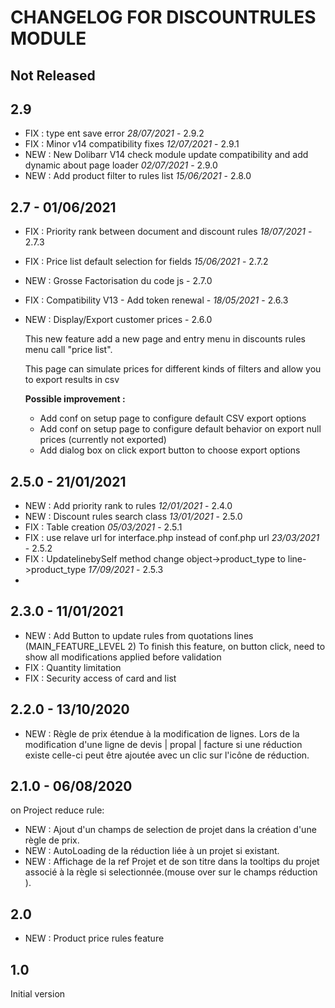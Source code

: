 # CHANGELOG FOR DISCOUNTRULES MODULE

## Not Released

## 2.9

- FIX : type ent save error *28/07/2021* - 2.9.2
- FIX : Minor v14 compatibility fixes *12/07/2021* - 2.9.1
- NEW : New Dolibarr V14 check module update compatibility and add dynamic about page loader  *02/07/2021* - 2.9.0
- NEW : Add product filter to rules list *15/06/2021* - 2.8.0

## 2.7 - 01/06/2021

- FIX : Priority rank between document and discount rules  *18/07/2021* - 2.7.3
- FIX : Price list default selection for fields *15/06/2021* - 2.7.2
- NEW : Grosse Factorisation du code js - 2.7.0
- FIX : Compatibility V13 - Add token renewal - *18/05/2021* - 2.6.3
- NEW : Display/Export customer prices  - 2.6.0

  This new feature add a new page and entry menu in discounts rules menu call "price list".
  
  This page can simulate prices for different kinds of filters and allow you to export results in csv
  
    **Possible improvement :**
  
    - Add conf on setup page to configure default CSV export options
    - Add conf on setup page to configure default behavior on export null prices (currently not exported)
    - Add dialog box on click export button to choose export options

## 2.5.0 - 21/01/2021
- NEW : Add priority rank to rules *12/01/2021* - 2.4.0
- NEW : Discount rules search class *13/01/2021* - 2.5.0
- FIX : Table creation *05/03/2021* - 2.5.1
- FIX : use relave url for interface.php instead of conf.php url *23/03/2021* - 2.5.2
- FIX : UpdatelinebySelf method  change object->product_type to line->product_type *17/09/2021* - 2.5.3
- 
## 2.3.0 - 11/01/2021

- NEW : Add Button to update rules from quotations lines (MAIN_FEATURE_LEVEL 2)
  To finish this feature, on button click, need to show all modifications applied before validation
- FIX : Quantity limitation
- FIX : Security access of card and list

## 2.2.0 - 13/10/2020

- NEW : Règle de prix étendue à la modification de lignes.
   Lors de la modification d'une ligne de devis | propal | facture si une réduction existe celle-ci peut être ajoutée avec un clic sur l'icône de réduction.

## 2.1.0 - 06/08/2020
on  Project reduce rule:

- NEW : Ajout d'un champs de selection de projet dans la création d'une règle de prix.
- NEW : AutoLoading de la réduction liée à un projet si existant. 
- NEW : Affichage de la ref Projet et de son titre dans la tooltips du projet associé à la règle si selectionnée.(mouse over sur  le champs réduction ).  

## 2.0
- NEW : Product price rules feature


## 1.0
Initial version
